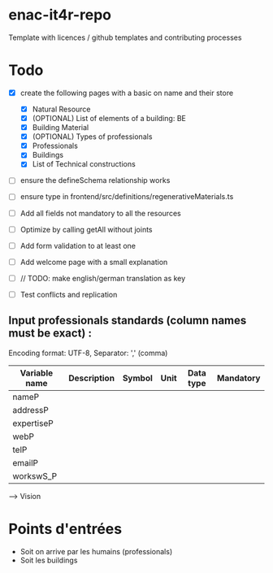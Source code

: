 # enac-it4r-repo

Template with licences / github templates and contributing processes

# Todo
- [x] create the following pages with a basic on name and their store
  - [x] Natural Resource
  - [x] (OPTIONAL) List of elements of a building: BE 
  - [x] Building Material
  - [x] (OPTIONAL) Types of professionals
  - [x] Professionals
  - [x] Buildings
  - [x] List of Technical constructions

- [ ] ensure the defineSchema relationship works
- [ ] ensure type in frontend/src/definitions/regenerativeMaterials.ts
- [ ] Add all fields not mandatory to all the resources
- [ ] Optimize by calling getAll without joints

- [ ] Add form validation to at least one
- [ ] Add welcome page with a small explanation
- [ ] // TODO: make english/german translation as key
- [ ] Test conflicts and replication

## Input professionals	standards (column names must be exact) :

Encoding format: UTF-8, Separator: ',' (comma)


| Variable name         | Description                                             | Symbol    | Unit    | Data type | Mandatory       |
| --------------------- | ------------------------------------------------------- | --------- | ------- | --------- | --------------- |
| nameP                 |                              |        |    |    |               |
| addressP                 |                              |        |    |    |               |
| expertiseP                 |                              |        |    |    |               |
| webP                 |                              |        |    |    |               |
| telP                 |                              |        |    |    |               |
| emailP                 |                              |        |    |    |               |
| workswS_P                 |                              |        |    |    |               |




--> Vision

# Points d'entrées
- Soit on arrive par les humains (professionals)
- Soit les buildings